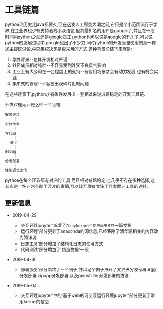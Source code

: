 # 工具链篇

python论历史比java都要久,但在这波人工智能大潮之前,它只是个小范围流行于学界,在工业界也少有支持者的小众语言;但其最知名的用户是google了,并且在一段时间内python之父还是google员工,python也可以说是google的干儿子,可以说python的发展过程中,google也出了不少力.同时python的开发管理使用的是一种民主提议讨论,中央集权决定是否采用的方式.这种背景总结下来就是:

1. 学界背景--使其开发相对严谨
2. 社区成员相对纯粹--不容易受到外界不良风气影响
3. 工业上有大公司在一定程度上的支持--有应用场景才会有动力发展,也有机会实践
4. 集中式的管理--不容易出现碎片化的问题

在这些背景下,python才有条件发展出一套相对来说成熟稳定的开发工具链.

开发过程无非是这样一个流程:

```shell
安装环境
    |
安装依赖
    |
写代码
    |
  调试
    |
debug
    |
分发部署
    |
性能调优迭代
```

python在每个环节都有对应的工具,而且相对成熟稳定,也几乎不存在多种选择,这其实是一件非常有助于开发的事情,可以让开发者专注于开发而非工具的选择.

## 更新信息

+ 2019-04-29 
    + '交互环境jupyter'新增了`在ipykernel中使用异步接口`一篇文章
    + '运行环境'部分更新了anaconda的源信息,已经移除了清华源相关的内容改为腾讯源
    + '日志工具'部分增加了结构化日志的使用方式
    + '代码测试'部分增加了'伪造数据'一段
    
+ 2019-04-30
    + '部署服务'部分新增了一个例子,并以这个例子展开了文件夹分发部署,egg分发部署,zipapp分发部署,以及pyinstaller分发部署的方法
    
+ 2019-05-04
    + '交互环境jupyter'中的'基于web的可交互运行环境jupyter'部分更新了常用kernel的信息
